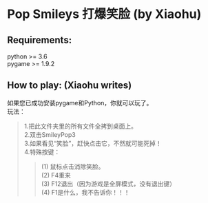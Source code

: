 # Pop Smileys 打爆笑脸 (by Xiaohu)

## Requirements:
python >= 3.6  
pygame >= 1.9.2

## How to play: (Xiaohu writes)

如果您已成功安装pygame和Python，你就可以玩了。  
玩法：  
>1.把此文件夹里的所有文件全拷到桌面上。  
>2.双击SmileyPop3  
>3.如果看见“笑脸”，赶快点击它，不然就可能死掉！  
>4.特殊按键：  
>>(1) 鼠标点击消除笑脸。  
>>(2) F4重来  
>>(3) F12退出（因为游戏是全屏模式，没有退出键）  
>>(4) F1是什么，我不告诉你！！！  
